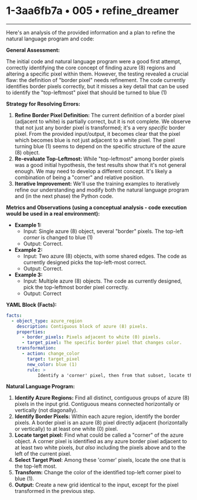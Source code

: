 # 1-3aa6fb7a • 005 • refine_dreamer

---
Here's an analysis of the provided information and a plan to refine the natural language program and code:

**General Assessment:**

The initial code and natural language program were a good first attempt, correctly identifying the core concept of finding azure (8) regions and altering a specific pixel within them. However, the testing revealed a crucial flaw: the definition of "border pixel" needs refinement. The code currently identifies border pixels correctly, but it misses a key detail that can be used to identify the "top-leftmost" pixel that should be turned to blue (1)

**Strategy for Resolving Errors:**

1.  **Refine Border Pixel Definition:** The current definition of a border pixel (adjacent to white) is partially correct, but it is not complete.  We observe that not just any border pixel is transformed; it's a very *specific* border pixel. From the provided input/output, it becomes clear that the pixel which becomes blue is not just adjacent to a white pixel.  The pixel turning blue (1) seems to depend on the specific structure of the azure (8) object.
2.  **Re-evaluate Top-Leftmost:** While "top-leftmost" among border pixels was a good initial hypothesis, the test results show that it's not general enough. We may need to develop a different concept.  It's likely a combination of being a "corner" and relative position.
3.  **Iterative Improvement:** We'll use the training examples to iteratively refine our understanding and modify both the natural language program and (in the next phase) the Python code.

**Metrics and Observations (using a conceptual analysis - code execution would be used in a real environment):**

*   **Example 1:**
    *   Input: Single azure (8) object, several "border" pixels. The top-left *corner* is changed to blue (1)
    *   Output: Correct.
*   **Example 2:**
    *   Input: Two azure (8) objects, with some shared edges.  The code as currently designed picks the top-left-most correct.
    *    Output: Correct.
*    **Example 3:**
     *   Input: Multiple azure (8) objects.  The code as currently designed, pick the top-leftmost border pixel correctly.
     *   Output: Correct

**YAML Block (Facts):**

```yaml
facts:
  - object_type: azure_region
    description: Contiguous block of azure (8) pixels.
    properties:
      - border_pixels: Pixels adjacent to white (0) pixels.
      - target_pixel: The specific border pixel that changes color.
    transformation:
      - action: change_color
        target: target_pixel
        new_color: blue (1)
        rule: >
            Identify a 'corner' pixel, then from that subset, locate the top-left most pixel.
```

**Natural Language Program:**

1.  **Identify Azure Regions:** Find all distinct, contiguous groups of azure (8) pixels in the input grid.  Contiguous means connected horizontally or vertically (not diagonally).
2.  **Identify Border Pixels:** Within each azure region, identify the border pixels. A border pixel is an azure (8) pixel directly adjacent (horizontally or vertically) to at least one white (0) pixel.
3.  **Locate target pixel:** Find what could be called a "corner" of the azure object. A corner pixel is identified as any azure border pixel adjacent to at least two white pixels, *but also* including the pixels above and to the left of the current pixel.
4.  **Select Target Pixel**: Among these 'corner' pixels, locate the one that is the top-left most.
5.  **Transform:** Change the color of the identified top-left corner pixel to blue (1).
6.  **Output:** Create a new grid identical to the input, except for the pixel transformed in the previous step.

